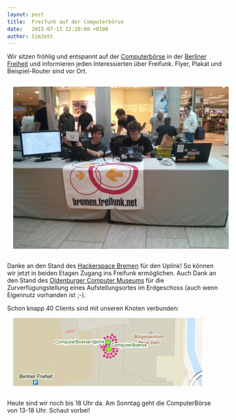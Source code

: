 ```yaml
---
layout: post
title:  Freifunk auf der Computerbörse
date:   2015-07-11 12:20:00 +0100
author: SimJoSt
---
```


Wir sitzen fröhlig und entspannt auf der [Computerbörse](http://www.berliner-freiheit.de/veranstaltungen/2015/computer-boerse-20.html) in der [Berliner Freiheit](http://www.berliner-freiheit.de/) und informieren jeden Interessierten über Freifunk. Flyer, Plakat und Beispiel-Router sind vor Ort.

<img src="/images/2015-11-07_10.39.59-Freifunk_auf_der_Computerboerse.jpg" style="padding: 1em" />

Danke an den Stand des [Hackerspace Bremen](https://www.hackerspace-bremen.de/) für den Uplink! So können wir jetzt in beiden Etagen Zugang ins Freifunk ermöglichen. Auch Dank an den Stand des [Oldenburger Computer Museums](http://www.computermuseum-oldenburg.de/) für die Zurverfügungstellung eines Aufstellungsortes im Erdgeschoss (auch wenn Eigennutz vorhanden ist ;-).

Schon knapp 40 Clients sind mit unseren Knoten verbunden:
<img src="/images/2015-11-07 13_32_06-ComputerBoerse-Meshviewer.png" style="padding: 1em" />

Heute sind wir noch bis 18 Uhr da. Am Sonntag geht die ComputerBörse von 13-18 Uhr.
Schaut vorbei!
